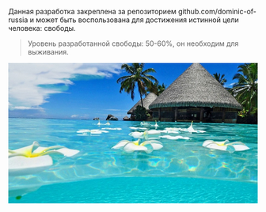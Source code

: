 Данная разработка закреплена за репозиторием github.com/dominic-of-russia и может быть воспользована для достижения истинной цели человека: свободы.

> Уровень разработанной свободы: 50-60%, он необходим для выживания.

![](./Картинки/Свобода.jpg)
